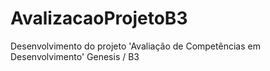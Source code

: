 # AvalizacaoProjetoB3
Desenvolvimento do projeto 'Avaliação de Competências em Desenvolvimento'  Genesis / B3
